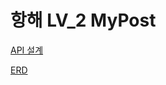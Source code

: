 # 항해 LV_2 MyPost

[API 설계 ](%E1%84%92%E1%85%A1%E1%86%BC%E1%84%92%E1%85%A2%20LV_2%20MyPost%20472b49849efc4ff2bcff8a65d48d0416/API%20%E1%84%89%E1%85%A5%E1%86%AF%E1%84%80%E1%85%A8%2004e446fb2d71484387f65637bcda300d.md)

[ERD](%E1%84%92%E1%85%A1%E1%86%BC%E1%84%92%E1%85%A2%20LV_2%20MyPost%20472b49849efc4ff2bcff8a65d48d0416/ERD%2079bac8ef20504aabbcd53a31bef6f32c.md)
